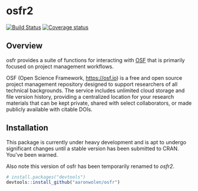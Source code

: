 # osfr2

[![Build Status](https://travis-ci.org/aaronwolen/osfr.svg?branch=master)](https://travis-ci.org/aaronwolen/osfr) [![Coverage status](https://codecov.io/gh/aaronwolen/osfr/branch/master/graph/badge.svg)](https://codecov.io/github/aaronwolen/osfr?branch=master)

## Overview

osfr provides a suite of functions for interacting with [OSF][osf] that is primarily focused on project management workflows. 

OSF (Open Science Framework, <https://osf.io>) is a free and open source project management repository designed to support researchers of all technical backgrounds. The service includes unlimited cloud storage and file version history, providing a centralized location for your research materials that can be kept private, shared with select collaborators, or made publicly available with citable DOIs. 

## Installation

This package is currently under heavy development and is apt to undergo significant changes until a stable version has been submitted to CRAN. You've been warned.

Also note this version of osfr has been temporarily renamed to *osfr2*.

``` r
# install.packages("devtools")
devtools::install_github("aaronwolen/osfr")
```

<!-- links -->
[osf]: https://osf.io "Open Science Framework"
[cos]: https://cos.io "Center for Open Science"

